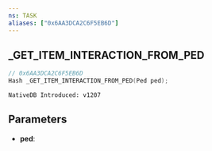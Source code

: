 ```yaml
---
ns: TASK
aliases: ["0x6AA3DCA2C6F5EB6D"]
---
```

## _GET_ITEM_INTERACTION_FROM_PED

```c
// 0x6AA3DCA2C6F5EB6D
Hash _GET_ITEM_INTERACTION_FROM_PED(Ped ped);
```

```
NativeDB Introduced: v1207
```

## Parameters
* **ped**:
